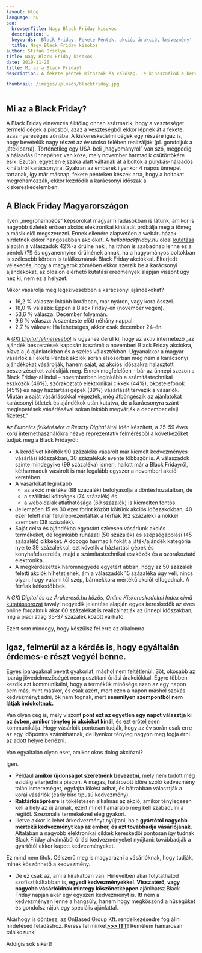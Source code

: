 ```yaml
---
layout: blog
language: hu
seo:
  browserTitle: Nagy Black Friday kisokos
  description: .
  keywords: 'Black Friday, Fekete Péntek, akció, árakció, kedvezmény'
  title: Nagy Black Friday kisokos
author: Stifán Orsolya
title: Nagy Black Friday kisokos
date: 2019-11-26
title: Mi az a Black Friday?
description: A fekete péntek mítoszok és valóság. Te kihasználod a benne rejlő potenciált?

thumbnail: /images/uploads/blackfriday.jpg
---
```

## Mi az a Black Friday?

A Black Friday elnevezés állítólag onnan származik, hogy a veszteséget termelő cégek a pirosból, azaz a veszteségből ekkor lépnek át a fekete, azaz nyereséges zónába. A kiskereskedelmi cégek egy részére igaz is, hogy bevételük nagy részét az év utolsó felében realizálják (pl. gondoljuk a játékiparra). Történetileg egy USA-beli „hagyományról” van szó, mégpedig a hálaadás ünnepéhez van köze, mely november harmadik csütörtökére esik. Ezután, egyetlen éjszaka alatt váltanak át a boltok a pulykás-hálaadós kínálatról karácsonyira. Gyakran az emberek ilyenkor 4 napos ünnepet tartanak, így már másnap, fekete pénteken készek arra, hogy a boltokat megrohamozzák, ekkor kezdődik a karácsonyi időszak a kiskereskedelemben. 

## A Black Friday Magyarországon

Ilyen „megrohamozós” képsorokat magyar híradásokban is látunk, amikor is nagyobb üzletek erősen akciós elektronikai kínálatát próbálja meg a tömeg a másik elől megszerezni. Ennek ellenére alapvetően a webáruházak hirdetnek ekkor hangosabban akciókat. A _helloblackfriday.hu_ oldal [kutatása](https://helloblackfriday.hu/blog/black-friday-kutatas) alapján a válaszadók 42%-a örülne neki, ha itthon is szabadnap lenne ez a péntek (?!) és ugyanennyien örülnének annak, ha a hagyományos boltokban is szélesebb körben is találkoznának Black Friday akciókkal. Elterjedt vélekedés, hogy a magyarok zömében ekkor szerzik be a karácsonyi ajándékokat, az oldalon elérhető kutatási eredmények alapján viszont úgy néz ki, nem ez a helyzet:

Mikor vásárolja meg legszívesebben a karácsonyi ajándékokat?

* 16,2 % válasza: Inkább korábban, már nyáron, vagy kora ősszel.
* 18,0 % válasza: Éppen a Black Friday-en (november végén).
* 53,6 % válasza: December folyamán.
* 9,6 % válasza: A szenteste előtt néhány nappal.
* 2,7 % válasza: Ha lehetséges, akkor csak december 24-én.

A [_GKI Digital felméréséből_](https://gkidigital.hu/2019/11/06/iden-kozel-50-ezer-forintot-szanunk-karacsonyi-ajandekokra) is ugyanez derül ki, hogy az aktív internetező „az ajándék beszerzések kapcsán is számít a novemberi Black Friday akciókra, bízva a jó ajánlatokban és a széles választékban. Ugyanakkor a magyar vásárlók a Fekete Péntek akciók során elsősorban még nem a karácsonyi ajándékokat vásárolják, hanem saját, az akciós időszakra halasztott beszerzéseiket valósítják meg. Ennek megfelelően – bár az ünnepi szezon a Black Friday-al indul – novemberben leginkább a számítástechnikai eszközök (46%), szórakoztató elektronikai cikkek (44%), okostelefonok (45%) és nagy háztartási gépek (39%) vásárlását tervezik a vásárlók. Miután a saját vásárlásokkal végeztek, még átböngészik az ajánlatokat karácsonyi ötletek és ajándékok után kutatva, de a karácsonyra szánt meglepetések vásárlásával sokan inkább megvárják a december eleji fizetést.”

Az _Euronics felkérésére a Reacty Digital_ által idén készített, a 25-59 éves korú internethasználókra nézve reprezentatív [felmérésből](https://reacty.digital/igy-viselkednek-a-magyarok-ha-kiemelt-vasarlasi-idoszakkal-talalkoznak) a következőket tudjuk meg a Black Fridayről:

* A kérdőívet kitöltők 90 százaléka vásárolt már kiemelt kedvezményes vásárlási időszakban, 30 százalékuk évente többször is.  A válaszadók szinte mindegyike (99 százaléka) ismeri, hallott már a Black Fridayről, kétharmaduk vásárolt is már legalább egyszer a novemberi akció keretében.
* A vásárlókat leginkább
  * az akció mértéke (88 százalék) befolyásolja a döntéshozatalban, de 
  * a szállítási költségek (74 százalék) és 
  * a weboldalak átláthatósága (69 százalék) is kiemelten fontos.
* Jellemzően 15 és 30 ezer forint között költünk akciós időszakokban, 40 ezer felett már felülreprezentáltak a férfiak (62 százalék) a nőkkel szemben (38 százalék).
* Saját célra és ajándékba egyaránt szívesen vásárlunk akciós termékeket, de leginkább ruházati (50 százalék) és szépségápolási (45 százalék) cikkeket. A dobogó harmadik fokát a játék/ajándék kategória nyerte 39 százalékkal, ezt követik a háztartási gépek és konyhafelszerelés, majd a számítástechnikai eszközök és a szórakoztató elektronika.
* A megkérdezettek háromnegyede egyetért abban, hogy az 50 százalék feletti akciók hihetetlenek, ám a válaszadók 15 százaléka úgy véli, nincs olyan, hogy valami túl szép, bármekkora mértékű akciót elfogadnak. A férfiak kétkedőbbek.

A _GKI Digital és az Árukereső.hu közös, Online Kiskereskedelmi Index című_ [kutatássorozat](https://index.hu/gazdasag/2018/11/23/black_friday_kiskereskedelem) tavalyi negyedik jelentése alapján egyes kereskedők az éves online forgalmuk akár 60 százalékát is realizálhatják az ünnepi időszakban, míg a piaci átlag 35-37 százalék között várható. 

Ezért sem mindegy, hogy készülsz fel erre az alkalomra.

## Igaz, felmerül az a kérdés is, hogy egyáltalán érdemes-e részt vegyél benne.

Egyes iparágaknál bevett gyakorlat, máshol nem feltétlenül. Sőt, okosabb az iparág jövedelmezőségét nem pusztítani óriási árakciókkal. Egyre többen kezdik azt kommunikálni, hogy a termékük minősége ezen az egy napon sem más, mint máskor, és csak azért, mert ezen a napon máshol szokás kedvezményt adni, ők nem fognak, mert **semmilyen szempontból nem látják indokoltnak.** 

Van olyan cég is, mely viszont **pont ezt az egyetlen egy napot választja ki az évben, amikor tényleg jó akciókat kínál**, és ezt erőteljesen kommunikálja. Hogy vásárlóik pontosan tudják, hogy az év során csak erre az egy időpontra számíthatnak, de ilyenkor tényleg nagyon meg fogja érni az adott helyre benézni. 

Van egyáltalán olyan eset, amikor okos dolog akciózni? 

Igen. 

* Például **amikor újdonságot szeretnénk bevezetni**, mely nem tudott még ezidáig elterjedni a piacon. A magas, határozott időre szóló kedvezmény talán ismeretséget, egyfajta lökést adhat, és bátrabban választják a korai vásárlók (early bird típusú kedvezmény). 
* **Raktárkisöprésre** is tökéletesen alkalmas az akció, amikor ténylegesen kell a hely az új árunak, ezért minél hamarabb meg kell szabadulni a régitől. Szezonális termékeknél elég gyakori. 
* Illetve akkor is lehet árkedvezményt nyújtani, ha a **gyártótól nagyobb mértékű kedvezményt kap az ember, és azt továbbadja vásárlójának**. Általában a nagyobb elektronikai cikkek kereskedői pontosan így tudnak Black Friday alkalmából óriási kedvezményeket nyújtani: továbbadják a gyártótól ekkor kapott kedvezményeket.

Ez mind nem titok. Célszerű meg is magyarázni a vásárlóknak, hogy tudják, minek köszönhető a kedvezmény. 

* De ez csak az, ami a kirakatban van. Hírlevélben akár folytathatod szofisztikáltabban is, **egyedi kedvezményekkel. Visszatérő, vagy nagyobb vásárlóidnak mintegy köszönetképpen** ajánlhatsz Black Friday napján akár egy egyszeri kedvezményt is. Itt nem a kedvezményen lenne a hangsúly, hanem hogy megköszönd a hűségüket és gondolsz rájuk egy speciális ajánlattal.

Akárhogy is döntesz, az OnBased Group Kft. rendelkezésedre fog állni hirdetésed feladáshoz. Keress fel  minket[**\>>> ITT**](https://marketing.onbased.com)! Remélem hamarosan találkozunk!

Addigis sok sikert!